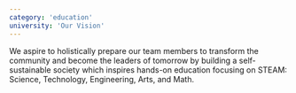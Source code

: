 ```yaml
---
category: 'education'
university: 'Our Vision'
---
```


We aspire to holistically prepare our team members to transform the community and become the leaders of tomorrow by building a self-sustainable society which inspires hands-on education focusing on STEAM: Science, Technology, Engineering, Arts, and Math.
